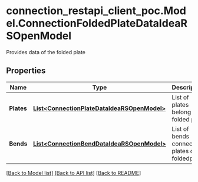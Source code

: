 # connection_restapi_client_poc.Model.ConnectionFoldedPlateDataIdeaRSOpenModel
Provides data of the folded plate

## Properties

Name | Type | Description | Notes
------------ | ------------- | ------------- | -------------
**Plates** | [**List&lt;ConnectionPlateDataIdeaRSOpenModel&gt;**](ConnectionPlateDataIdeaRSOpenModel.md) | List of plates belong to folded plate | [optional] 
**Bends** | [**List&lt;ConnectionBendDataIdeaRSOpenModel&gt;**](ConnectionBendDataIdeaRSOpenModel.md) | List of bends connected plates of foldedplate | [optional] 

[[Back to Model list]](../README.md#documentation-for-models) [[Back to API list]](../README.md#documentation-for-api-endpoints) [[Back to README]](../README.md)

